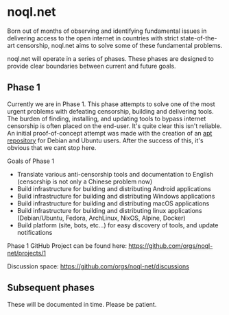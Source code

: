 # noql.net


Born out of months of observing and identifying fundamental issues in delivering access to the open internet in countries with strict state-of-the-art censorship, noql.net aims to solve some of these fundamental problems.

noql.net will operate in a series of phases. These phases are designed to provide clear boundaries between current and future goals.

## Phase 1
Currently we are in Phase 1. This phase attempts to solve one of the most urgent problems with defeating censorship, building and delivering tools.
The burden of finding, installing, and updating tools to bypass internet censorship is often placed on the end-user. It's quite clear this isn't reliable.
An initial proof-of-concept attempt was made with the creation of an [apt repository](https://apt.noql.net/) for Debian and Ubuntu users. After the success of this, it's obvious that we cant stop here.


Goals of Phase 1
 - Translate various anti-censorship tools and documentation to English (censorship is not only a Chinese problem now)
 - Build infrastructure for building and distributing Android applications
 - Build infrastructure for building and distributing Windows applications
 - Build infrastructure for building and distributing macOS applications
 - Build infrastructure for building and distributing linux applications (Debian/Ubuntu, Fedora, ArchLinux, NixOS, Alpine, Docker)
 - Build platform (site, bots, etc...) for easy discovery of tools, and update notifications


Phase 1 GitHub Project can be found here: https://github.com/orgs/noql-net/projects/1

Discussion space: https://github.com/orgs/noql-net/discussions

## Subsequent phases
These will be documented in time. Please be patient.
